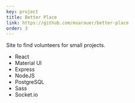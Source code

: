 ```yaml
---
key: project
title: Better Place
link: https://github.com/msarauer/better-place
order: 3
---
```


Site to find volunteers for small projects.

- React
- Material UI
- Express
- NodeJS
- PostgreSQL
- Sass
- Socket.io
